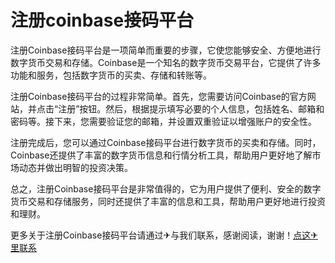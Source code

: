 # 注册coinbase接码平台

注册Coinbase接码平台是一项简单而重要的步骤，它使您能够安全、方便地进行数字货币交易和存储。Coinbase是一个知名的数字货币交易平台，它提供了许多功能和服务，包括数字货币的买卖、存储和转账等。

注册Coinbase接码平台的过程非常简单。首先，您需要访问Coinbase的官方网站，并点击“注册”按钮。然后，根据提示填写必要的个人信息，包括姓名、邮箱和密码等。接下来，您需要验证您的邮箱，并设置双重验证以增强账户的安全性。

注册完成后，您可以通过Coinbase接码平台进行数字货币的买卖和存储。同时，Coinbase还提供了丰富的数字货币信息和行情分析工具，帮助用户更好地了解市场动态并做出明智的投资决策。

总之，注册Coinbase接码平台是非常值得的，它为用户提供了便利、安全的数字货币交易和存储服务，同时还提供了丰富的信息和工具，帮助用户更好地进行投资和理财。

更多关于注册Coinbase接码平台请通过✈与我们联系，感谢阅读，谢谢！[点这✈里联系](https://b.k02.cc)